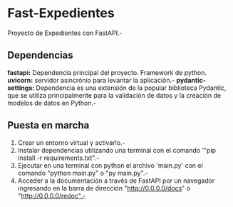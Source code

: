 # Fast-Expedientes
Proyecto de Expedientes con FastAPI.-


## Dependencias
**fastapi:** Dependencia principal del proyecto. Framework de python. 
**uvicorn:** servidor asincrónio para levantar la aplicación.-
**pydantic-settings:** Dependencia es una extensión de la popular biblioteca Pydantic, que se utiliza principalmente para la validación de datos y la creación de modelos de datos en Python.-
## Puesta en marcha
1. Crear un entorno virtual y activarlo.-
2. Instalar dependencias utilizando una terminal con el comando '"pip install -r requirements.txt".-
3. Ejecutar en una terminal con python el archivo 'main.py' con el comando "python main.py" o "py main.py".-
4. Acceder a la documentación a través de FastAPI por un navegador ingresando en la barra de dirección "http://0.0.0.0/docs" o "http://0.0.0.0/redoc".-

